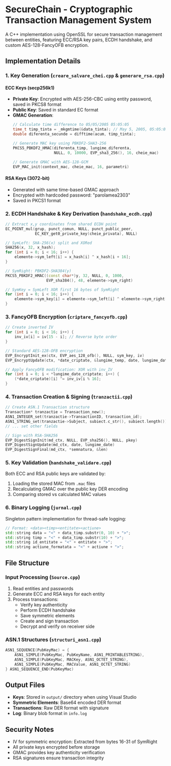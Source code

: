 # SecureChain - Cryptographic Transaction Management System

A C++ implementation using OpenSSL for secure transaction management between entities, featuring ECC/RSA key pairs, ECDH handshake, and custom AES-128-FancyOFB encryption.

## Implementation Details

### 1. Key Generation (`creare_salvare_chei.cpp` & `generare_rsa.cpp`)

#### ECC Keys (secp256k1)
- **Private Key**: Encrypted with AES-256-CBC using entity password, saved in PKCS8 format
- **Public Key**: Saved in standard EC format
- **GMAC Generation**:
  ```cpp
  // Calculate time difference to 05/05/2005 05:05:05
  time_t timp_tinta = _mkgmtime(&data_tinta); // May 5, 2005, 05:05:05
  double diferenta_secunde = difftime(acum, timp_tinta);
  
  // Generate MAC key using PBKDF2-SHA3-256
  PKCS5_PBKDF2_HMAC(diferenta_timp, lungime_diferenta, 
                    NULL, 0, 10000, EVP_sha3_256(), 16, cheie_mac)
  
  // Generate GMAC with AES-128-GCM
  EVP_MAC_init(context_mac, cheie_mac, 16, parametri)
  ```

#### RSA Keys (3072-bit)
- Generated with same time-based GMAC approach
- Encrypted with hardcoded password: "parolamea2303"
- Saved in PKCS1 format

### 2. ECDH Handshake & Key Derivation (`handshake_ecdh.cpp`)

```cpp
// Extract x,y coordinates from shared ECDH point
EC_POINT_mul(grup, punct_comun, NULL, punct_public_peer, 
             EC_KEY_get0_private_key(cheie_privata), NULL)

// SymLeft: SHA-256(x) split and XORed
SHA256(x, 32, x_hash);
for (int i = 0; i < 16; i++) {
    elemente->sym_left[i] = x_hash[i] ^ x_hash[i + 16];
}

// SymRight: PBKDF2-SHA384(y)
PKCS5_PBKDF2_HMAC((const char*)y, 32, NULL, 0, 1000, 
                  EVP_sha384(), 48, elemente->sym_right)

// SymKey = SymLeft XOR first 16 bytes of SymRight
for (int i = 0; i < 16; i++) {
    elemente->sym_key[i] = elemente->sym_left[i] ^ elemente->sym_right[i];
}
```

### 3. FancyOFB Encryption (`criptare_fancyofb.cpp`)

```cpp
// Create inverted IV
for (int i = 0; i < 16; i++) {
    inv_iv[i] = iv[15 - i]; // Reverse byte order
}

// Standard AES-128-OFB encryption
EVP_EncryptInit_ex(ctx, EVP_aes_128_ofb(), NULL, sym_key, iv)
EVP_EncryptUpdate(ctx, *date_criptate, &lungime_temp, date, lungime_date)

// Apply FancyOFB modification: XOR with inv_IV
for (int i = 0; i < *lungime_date_criptate; i++) {
    (*date_criptate)[i] ^= inv_iv[i % 16];
}
```

### 4. Transaction Creation & Signing (`tranzactii.cpp`)

```cpp
// Create ASN.1 Transaction structure
Transaction* tranzactie = Transaction_new();
ASN1_INTEGER_set(tranzactie->TransactionID, transaction_id);
ASN1_STRING_set(tranzactie->Subject, subiect.c_str(), subiect.length());
// ... set other fields

// Sign with RSA-SHA256
EVP_DigestSignInit(md_ctx, NULL, EVP_sha256(), NULL, pkey)
EVP_DigestSignUpdate(md_ctx, date, lungime_date)
EVP_DigestSignFinal(md_ctx, *semnatura, &len)
```

### 5. Key Validation (`handshake_validare.cpp`)

Both ECC and RSA public keys are validated by:
1. Loading the stored MAC from `.mac` files
2. Recalculating GMAC over the public key DER encoding
3. Comparing stored vs calculated MAC values

### 6. Binary Logging (`jurnal.cpp`)

Singleton pattern implementation for thread-safe logging:
```cpp
// Format: <data><timp><entitate><actiune>
std::string data = "<" + data_timp.substr(0, 10) + ">";
std::string timp = "<" + data_timp.substr(10) + ">";
std::string id_entitate = "<" + entitate + ">";
std::string actiune_formatata = "<" + actiune + ">";
```

## File Structure

### Input Processing (`Source.cpp`)
1. Read entities and passwords
2. Generate ECC and RSA keys for each entity
3. Process transactions:
   - Verify key authenticity
   - Perform ECDH handshake
   - Save symmetric elements
   - Create and sign transaction
   - Decrypt and verify on receiver side

### ASN.1 Structures (`structuri_asn1.cpp`)
```cpp
ASN1_SEQUENCE(PubKeyMac) = {
    ASN1_SIMPLE(PubKeyMac, PubKeyName, ASN1_PRINTABLESTRING),
    ASN1_SIMPLE(PubKeyMac, MACKey, ASN1_OCTET_STRING),
    ASN1_SIMPLE(PubKeyMac, MACValue, ASN1_OCTET_STRING)
} ASN1_SEQUENCE_END(PubKeyMac)
```

## Output Files

- **Keys**: Stored in `output/` directory when using Visual Studio
- **Symmetric Elements**: Base64 encoded DER format
- **Transactions**: Raw DER format with signature
- **Log**: Binary blob format in `info.log`

## Security Notes

- IV for symmetric encryption: Extracted from bytes 16-31 of SymRight
- All private keys encrypted before storage
- GMAC provides key authenticity verification
- RSA signatures ensure transaction integrity
